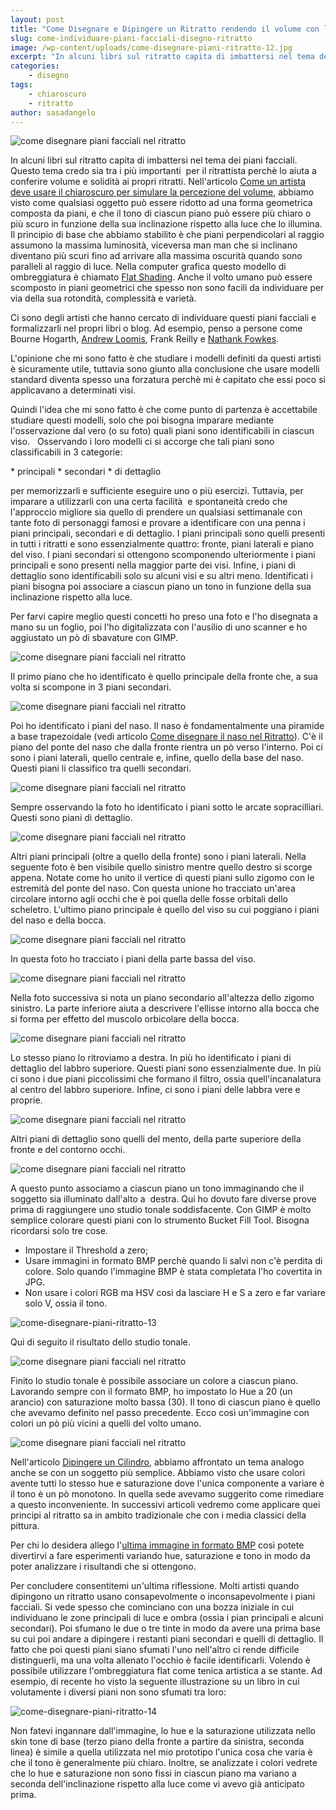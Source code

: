 ```yaml
---
layout: post
title: "Come Disegnare e Dipingere un Ritratto rendendo il volume con l'uso dei piani facciali"
slug: come-individuare-piani-facciali-disegno-ritratto
image: /wp-content/uploads/come-disegnare-piani-ritratto-12.jpg
excerpt: "In alcuni libri sul ritratto capita di imbattersi nel tema dei piani facciali. Questo tema credo sia tra i più importanti  per il ritrattista perchè lo"
categories:
    - disegno
tags:
    - chiaroscuro
    - ritratto
author: sasadangelo
---
```


![come disegnare piani facciali nel ritratto](https://www.disegnoepittura.it/wp-content/uploads/come-disegnare-piani-ritratto-12.jpg "come disegnare piani facciali nel ritratto")

In alcuni libri sul ritratto capita di imbattersi nel tema dei piani facciali. Questo tema credo sia tra i più importanti  per il ritrattista perchè lo aiuta a conferire volume e solidità ai propri ritratti. Nell'articolo [Come un artista deve usare il chiaroscuro per simulare la percezione del volume](https://www.disegnoepittura.it/percezione-volume/), abbiamo visto come qualsiasi oggetto può essere ridotto ad una forma geometrica composta da piani, e che il tono di ciascun piano può essere più chiaro o più scuro in funzione della sua inclinazione rispetto alla luce che lo illumina. Il principio di base che abbiamo stabilito è che piani perpendicolari al raggio assumono la massima luminosità, viceversa man man che si inclinano diventano più scuri fino ad arrivare alla massima oscurità quando sono paralleli al raggio di luce. Nella computer grafica questo modello di ombreggiatura è chiamato [Flat Shading](https://it.wikipedia.org/wiki/Ombreggiatura). Anche il volto umano può essere scomposto in piani geometrici che spesso non sono facili da individuare per via della sua rotondità, complessità e varietà.

Ci sono degli artisti che hanno cercato di individuare questi piani facciali e formalizzarli nel propri libri o blog. Ad esempio, penso a persone come Bourne Hogarth, [Andrew Loomis](https://www.disegnoepittura.it/disegnare-volto-andrew-loomis/), Frank Reilly e [Nathank Fowkes](http://nathanfowkes.blogspot.com/2010/01/charcoal-demo.html).

L'opinione che mi sono fatto è che studiare i modelli definiti da questi artisti è sicuramente utile, tuttavia sono giunto alla conclusione che usare modelli standard diventa spesso una forzatura perchè mi è capitato che essi poco si applicavano a determinati visi.

Quindi l'idea che mi sono fatto è che come punto di partenza è accettabile studiare questi modelli, solo che poi bisogna imparare mediante l'osservazione dal vero (o su foto) quali piani sono identificabili in ciascun viso.   Osservando i loro modelli ci si accorge che tali piani sono classificabili in 3 categorie:

\* principali \* secondari \* di dettaglio

per memorizzarli e sufficiente eseguire uno o più esercizi. Tuttavia, per imparare a utilizzarli con una certa facilità  e spontaneità credo che l'approccio migliore sia quello di prendere un qualsiasi settimanale con tante foto di personaggi famosi e provare a identificare con una penna i piani principali, secondari e di dettaglio. I piani principali sono quelli presenti in tutti i ritratti e sono essenzialmente quattro: fronte, piani laterali e piano del viso. I piani secondari si ottengono scomponendo ulteriormente i piani principali e sono presenti nella maggior parte dei visi. Infine, i piani di dettaglio sono identificabili solo su alcuni visi e su altri meno. Identificati i piani bisogna poi associare a ciascun piano un tono in funzione della sua inclinazione rispetto alla luce.

Per farvi capire meglio questi concetti ho preso una foto e l'ho disegnata a mano su un foglio, poi l'ho digitalizzata con l'ausilio di uno scanner e ho aggiustato un pò di sbavature con GIMP.

![come disegnare piani facciali nel ritratto](https://www.disegnoepittura.it/wp-content/uploads/come-disegnare-piani-ritratto-1.jpg "come disegnare piani facciali nel ritratto")

Il primo piano che ho identificato è quello principale della fronte che, a sua volta si scompone in 3 piani secondari.

![come disegnare piani facciali nel ritratto](https://www.disegnoepittura.it/wp-content/uploads/come-disegnare-piani-ritratto-2.jpg "come disegnare piani facciali nel ritratto")

Poi ho identificato i piani del naso. Il naso è fondamentalmente una piramide a base trapezoidale (vedi articolo [Come disegnare il naso nel Ritratto](https://www.disegnoepittura.it/come-disegnare-naso-ritratto/)). C'è il piano del ponte del naso che dalla fronte rientra un pò verso l'interno. Poi ci sono i piani laterali, quello centrale e, infine, quello della base del naso. Questi piani li classifico tra quelli secondari.

![come disegnare piani facciali nel ritratto](https://www.disegnoepittura.it/wp-content/uploads/come-disegnare-piani-ritratto-3.jpg "come disegnare piani facciali nel ritratto")

Sempre osservando la foto ho identificato i piani sotto le arcate sopracilliari. Questi sono piani di dettaglio.

![come disegnare piani facciali nel ritratto](https://www.disegnoepittura.it/wp-content/uploads/come-disegnare-piani-ritratto-4.jpg "come disegnare piani facciali nel ritratto")

Altri piani principali (oltre a quello della fronte) sono i piani laterali. Nella seguente foto è ben visibile quello sinistro mentre quello destro si scorge appena. Notate come ho unito il vertice di questi piani sullo zigomo con le estremità del ponte del naso. Con questa unione ho tracciato un'area circolare intorno agli occhi che è poi quella delle fosse orbitali dello scheletro. L'ultimo piano principale è quello del viso su cui poggiano i piani del naso e della bocca.

![come disegnare piani facciali nel ritratto](https://www.disegnoepittura.it/wp-content/uploads/come-disegnare-piani-ritratto-5.jpg "come disegnare piani facciali nel ritratto")

In questa foto ho tracciato i piani della parte bassa del viso.

![come disegnare piani facciali nel ritratto](https://www.disegnoepittura.it/wp-content/uploads/come-disegnare-piani-ritratto-7.jpg "come disegnare piani facciali nel ritratto")

Nella foto successiva si nota un piano secondario all'altezza dello zigomo sinistro. La parte inferiore aiuta a descrivere l'ellisse intorno alla bocca che si forma per effetto del muscolo orbicolare della bocca.

![come disegnare piani facciali nel ritratto](https://www.disegnoepittura.it/wp-content/uploads/come-disegnare-piani-ritratto-8.jpg "come disegnare piani facciali nel ritratto")

Lo stesso piano lo ritroviamo a destra. In più ho identificato i piani di dettaglio del labbro superiore. Questi piani sono essenzialmente due. In più ci sono i due piani piccolissimi che formano il filtro, ossia quell'incanalatura al centro del labbro superiore. Infine, ci sono i piani delle labbra vere e proprie.

![come disegnare piani facciali nel ritratto](https://www.disegnoepittura.it/wp-content/uploads/come-disegnare-piani-ritratto-9.jpg "come disegnare piani facciali nel ritratto")

Altri piani di dettaglio sono quelli del mento, della parte superiore della fronte e del contorno occhi.

![come disegnare piani facciali nel ritratto](https://www.disegnoepittura.it/wp-content/uploads/come-disegnare-piani-ritratto-10.jpg "come disegnare piani facciali nel ritratto")

A questo punto associamo a ciascun piano un tono immaginando che il soggetto sia illuminato dall'alto a  destra. Qui ho dovuto fare diverse prove prima di raggiungere uno studio tonale soddisfacente. Con GIMP è molto semplice colorare questi piani con lo strumento Bucket Fill Tool. Bisogna ricordarsi solo tre cose.

- Impostare il Threshold a zero;
- Usare immagini in formato BMP perchè quando li salvi non c'è perdita di colore. Solo quando l'immagine BMP è stata completata l'ho covertita in JPG.
- Non usare i colori RGB ma HSV così da lasciare H e S a zero e far variare solo V, ossia il tono.

![](https://www.disegnoepittura.it/wp-content/uploads/come-disegnare-piani-ritratto-13.jpg "come-disegnare-piani-ritratto-13")

Qui di seguito il risultato dello studio tonale.

![come disegnare piani facciali nel ritratto](https://www.disegnoepittura.it/wp-content/uploads/come-disegnare-piani-ritratto-11.jpg "come disegnare piani facciali nel ritratto")

Finito lo studio tonale è possibile associare un colore a ciascun piano. Lavorando sempre con il formato BMP, ho impostato lo Hue a 20 (un arancio) con saturazione molto bassa (30). Il tono di ciascun piano è quello che avevamo definito nel passo precedente. Ecco così un'immagine con colori un pò più vicini a quelli del volto umano.

![come disegnare piani facciali nel ritratto](https://www.disegnoepittura.it/wp-content/uploads/come-disegnare-piani-ritratto-12.jpg "come disegnare piani facciali nel ritratto")

Nell'articolo [Dipingere un Cilindro](https://www.disegnoepittura.it/dipingere-cilindro/), abbiamo affrontato un tema analogo anche se con un soggetto più semplice. Abbiamo visto che usare colori avente tutti lo stesso hue e saturazione dove l'unica componente a variare è il tono è un pò monotono. In quella sede avevamo suggerito come rimediare a questo inconveniente. In successivi articoli vedremo come applicare quei principi al ritratto sa in ambito tradizionale che con i media classici della pittura.

Per chi lo desidera allego l'[ultima immagine in formato BMP](/wp-content/uploads/come-disegnare-piani-ritratto-12.bmp) così potete divertirvi a fare esperimenti variando hue, saturazione e tono in modo da poter analizzare i risultandi che si ottengono.

Per concludere consentitemi un'ultima riflessione. Molti artisti quando dipingono un ritratto usano consapevolmente o inconsapevolmente i piani facciali. Si vede spesso che cominciano con una bozza iniziale in cui individuano le zone principali di luce e ombra (ossia i pian principali e alcuni secondari). Poi sfumano le due o tre tinte in modo da avere una prima base su cui poi andare a dipingere i restanti piani secondari e quelli di dettaglio. Il fatto che poi questi piani siano sfumati l'uno nell'altro ci rende difficile distinguerli, ma una volta allenato l'occhio è facile identificarli. Volendo è possibile utilizzare l'ombreggiatura flat come tenica artistica a se stante. Ad esempio, di recente ho visto la seguente illustrazione su un libro in cui volutamente i diversi piani non sono sfumati tra loro:

![](https://www.disegnoepittura.it/wp-content/uploads/come-disegnare-piani-ritratto-14.jpg "come-disegnare-piani-ritratto-14")

Non fatevi ingannare dall'immagine, lo hue e la saturazione utilizzata nello skin tone di base (terzo piano della fronte a partire da sinistra, seconda linea) è simile a quella utilizzata nel mio prototipo l'unica cosa che varia è che il tono è generalmente più chiaro. Inoltre, se analizzate i colori vedrete che lo hue e saturazione non sono fissi in ciascun piano ma variano a seconda dell'inclinazione rispetto alla luce come vi avevo già anticipato prima.

